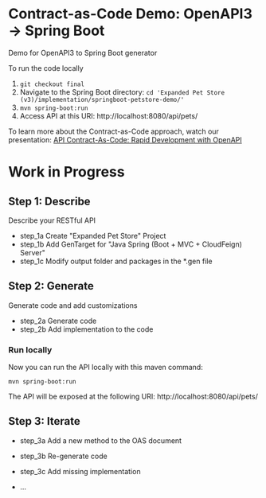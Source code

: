 # Contract-as-Code Demo: OpenAPI3 -> Spring Boot
Demo for OpenAPI3 to Spring Boot generator

To run the code locally
1. `git checkout final`
2. Navigate to the Spring Boot directory: `cd 'Expanded Pet Store (v3)/implementation/springboot-petstore-demo/'`
3. `mvn spring-boot:run`
4. Access API at this URI:  http://localhost:8080/api/pets/

To learn more about the Contract-as-Code approach, watch our presentation: [API Contract-As-Code: Rapid Development with OpenAPI](https://www.slideshare.net/TedEpstein/api-contractascode-rapid-development-with-openapi)


# Work in Progress
## Step 1: Describe
Describe your RESTful API
*	step_1a Create "Expanded Pet Store" Project
*	step_1b Add GenTarget for "Java Spring (Boot + MVC + CloudFeign) Server"
*	step_1c Modify output folder and packages in the *.gen file

## Step 2: Generate
Generate code and add customizations
*	step_2a Generate code
*	step_2b Add implementation to the code

### Run locally
Now you can run the API locally with this maven command:
```
mvn spring-boot:run
```
The API will be exposed at the following URI:  http://localhost:8080/api/pets/

## Step 3: Iterate
*	step_3a Add a new method to the OAS document
*	step_3b Re-generate code
*	step_3c Add missing implementation


*	...
